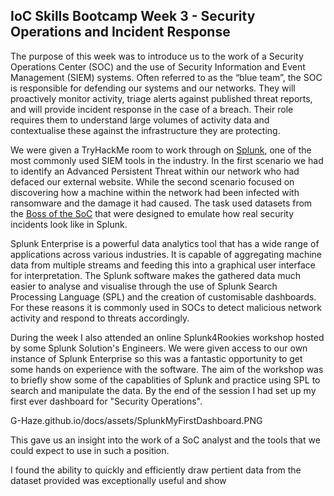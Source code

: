 ## IoC Skills Bootcamp Week 3 - Security Operations and Incident Response

The purpose of this week was to introduce us to the work of a Security Operations Center (SOC) and the use of Security Information and Event Management (SIEM) systems. Often referred to as the “blue team”, the SOC is responsible for defending our systems and our networks. They will proactively monitor activity, triage alerts against published threat reports, and will provide incident response in the case of a breach. Their role requires them to understand large volumes of activity data and contextualise these against the infrastructure they are protecting.

We were given a TryHackMe room to work through on [Splunk](https://tryhackme.com/room/bpsplunk), one of the most commonly used SIEM tools in the industry. In the first scenario we had to identify an Advanced Persistent Threat within our network who had defaced our external website. While the second scenario focused on discovering how a machine within the network had been infected with ransomware and the damage it had caused. The task used datasets from the [Boss of the SoC](https://www.splunk.com/en_us/blog/security/what-you-need-to-know-about-boss-of-the-soc.html) that were designed to emulate how real security incidents look like in Splunk. 

Splunk Enterprise is a powerful data analytics tool that has a wide range of applications across various industries. It is capable of aggregating machine data from multiple streams and feeding this into a graphical user interface for interpretation. The Splunk software makes the gathered data much easier to analyse and visualise through the use of Splunk Search Processing Language (SPL) and the creation of customisable dashboards. For these reasons it is commonly used in SOCs to detect malicious network activity and respond to threats accordingly.

During the week I also attended an online Splunk4Rookies workshop hosted by some Splunk Solution's Engineers. We were given access to our own instance of Splunk Enterprise so this was a fantastic opportunity to get some hands on experience with the software. The aim of the workshop was to briefly show some of the capablities of Splunk and practice using SPL to search and manipulate the data. By the end of the session I had set up my first ever dashboard for "Security Operations". 

G-Haze.github.io/docs/assets/SplunkMyFirstDashboard.PNG

This gave us an insight into the work of a SoC analyst and the tools that we could expect to use in such a position.

I found the ability to quickly and efficiently draw pertient data from the dataset provided was exceptionally useful and show

